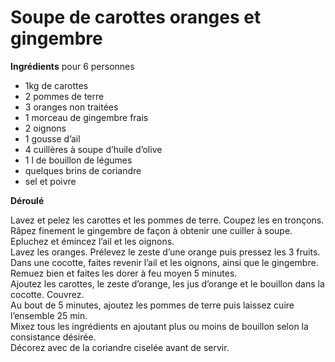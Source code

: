 # Soupe de carottes oranges et gingembre

**Ingrédients**
pour 6 personnes  

* 1kg de carottes
* 2 pommes de terre
* 3 oranges non traitées
* 1 morceau de gingembre frais
* 2 oignons
* 1 gousse d’ail
* 4 cuillères à soupe d’huile d’olive
* 1 l de bouillon de légumes
* quelques brins de coriandre
* sel et poivre

**Déroulé**

Lavez et pelez les carottes et les pommes de terre. Coupez les en tronçons.  
Râpez finement le gingembre de façon à obtenir une cuiller à soupe.  
Epluchez et émincez l’ail et les oignons.  
Lavez les oranges. Prélevez le zeste d’une orange puis pressez les 3 fruits.  
Dans une cocotte, faites revenir l’ail et les oignons, ainsi que le gingembre. Remuez bien et faites les dorer à feu moyen 5 minutes.  
Ajoutez les carottes, le zeste d’orange, les jus d’orange et le bouillon dans la cocotte. Couvrez.  
Au bout de 5 minutes, ajoutez les pommes de terre puis laissez cuire l’ensemble 25 min.  
Mixez tous les ingrédients en ajoutant plus ou moins de bouillon selon la consistance désirée.   
Décorez avec de la coriandre ciselée avant de servir.  
